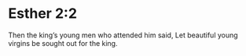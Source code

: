# Esther 2:2

Then the king’s young men who attended him said, Let beautiful young virgins be sought out for the king.
